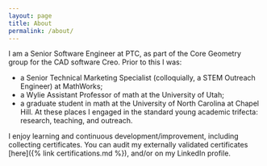 ```yaml
---
layout: page
title: About
permalink: /about/
---
```


I am a Senior Software Engineer at PTC, as part of the Core Geometry group for the CAD software Creo. Prior to this I was:
* a Senior Technical Marketing Specialist (colloquially, a STEM Outreach Engineer) at MathWorks;
* a Wylie Assistant Professor of math at the University of Utah;
* a graduate student in math at the University of North Carolina at Chapel Hill.
At these places I engaged in the standard young academic trifecta: research, teaching, and outreach.

I enjoy learning and continuous development/improvement, including collecting certificates. You can audit my externally validated certificates [here]({% link certifications.md %}), and/or on my LinkedIn profile.
